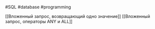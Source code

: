 #SQL #database #programming 

[[Вложенный запрос, возвращающий одно значение]]
[[Вложенный запрос, операторы ANY и ALL]]
